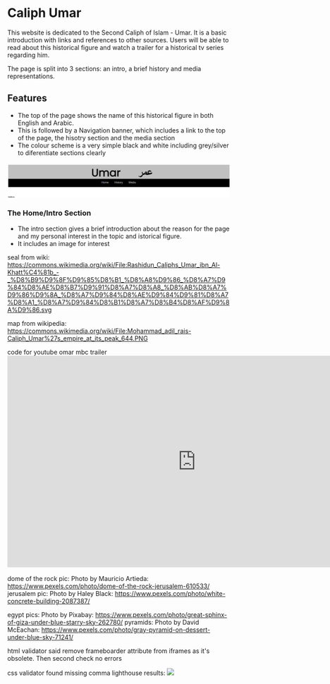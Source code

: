 # Caliph Umar 

This website is dedicated to the Second Caliph of Islam - Umar. It is a basic introduction with links and references to other sources. Users will be able to read about this historical figure and watch a trailer for a historical tv series regarding him.

The page is split into 3 sections: an intro, a brief history and media representations.

## Features

* The top of the page shows the name of this historical figure in both English and Arabic.
* This is followed by a Navigation banner, which includes a link to the top of the page, the hisotry section and the media section
* The colour scheme is a very simple black and white including grey/silver to diferentiate sections clearly

![banner image](assets/images/banner.png)

### The Home/Intro Section

* The intro section gives a brief introduction about the reason for the page and my personal interest in the topic and istorical figure.
* It includes an image for interest


seal from wiki: https://commons.wikimedia.org/wiki/File:Rashidun_Caliphs_Umar_ibn_Al-Khatt%C4%81b_-_%D8%B9%D9%8F%D9%85%D8%B1_%D8%A8%D9%86_%D8%A7%D9%84%D8%AE%D8%B7%D9%91%D8%A7%D8%A8_%D8%AB%D8%A7%D9%86%D9%8A_%D8%A7%D9%84%D8%AE%D9%84%D9%81%D8%A7%D8%A1_%D8%A7%D9%84%D8%B1%D8%A7%D8%B4%D8%AF%D9%8A%D9%86.svg

map from wikipedia: https://commons.wikimedia.org/wiki/File:Mohammad_adil_rais-Caliph_Umar%27s_empire_at_its_peak_644.PNG

code for youtube omar mbc trailer<iframe width="853" height="480" src="https://www.youtube.com/embed/l-vFh_q03kw" title="Omar Series Official Trailer" frameborder="0" allow="accelerometer; autoplay; clipboard-write; encrypted-media; gyroscope; picture-in-picture" allowfullscreen></iframe>

dome of the rock pic: Photo by Mauricio Artieda: https://www.pexels.com/photo/dome-of-the-rock-jerusalem-610533/
jerusalem pic: Photo by Haley Black: https://www.pexels.com/photo/white-concrete-building-2087387/

egypt pics: Photo by Pixabay: https://www.pexels.com/photo/great-sphinx-of-giza-under-blue-starry-sky-262780/
pyramids: Photo by David McEachan: https://www.pexels.com/photo/gray-pyramid-on-dessert-under-blue-sky-71241/


html validator said remove frameboarder attribute from iframes as it's obsolete. Then second check no errors

css validator found missing comma 
 lighthouse results: ![](vscode-remote://uhassam0-cimilestone1ca-n5j9mm1s2qw.ws-eu70.gitpod.io/workspace/CI-Milestone-1-Caliph-Umar/assets/images/lighthouse.png)
